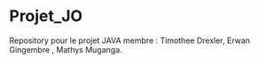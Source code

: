# Projet_JO
Repository pour le projet JAVA membre : Timothee Drexler, Erwan Gingembre , Mathys Muganga.
